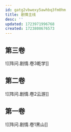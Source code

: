 ```yaml
---
id: gatg2vbwexy5awhbq3fm0hm
title: 剧情主线
desc: ''
updated: 1723971996768
created: 1723808676573
---
```


## 第三卷

![[阵问.剧情.卷3乾学]]

## 第二卷

![[阵问.剧情.卷2云游]]

## 第一卷

![[阵问.剧情.卷1黑山]]
